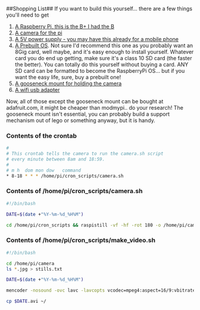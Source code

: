 ##Shopping List##
If you want to build this yourself... there are a few things you'll need to get

1. [A Raspberry Pi, this is the B+ I had the B](http://www.adafruit.com/products/1914)
2. [A camera for the pi](http://www.adafruit.com/products/1367)
3. [A 5V power supply - you may have this already for a mobile phone](http://www.adafruit.com/products/501)
4. [A Prebuilt OS](https://www.adafruit.com/products/1121).  Not sure I'd recommend 
this one as you probably want an 8Gig card, well maybe, and it's easy enough to install yourself.  Whatever
card you do end up getting, make sure it's a class 10 SD card (the faster the better).  You can totally do this yourself without buying a card.  ANY SD card can be formatted to become the RaspberryPi OS... but if you want the easy life, sure, buy a prebuilt one!
5. [A gooseneck mount for holding the camera](https://www.modmypi.com/raspberry-pi-camera/flexible-camera-mount)
6. [A wifi usb adapter](http://www.adafruit.com/products/814)

Now, all of those except the gooseneck mount can be bought at adafruit.com, it might be cheaper than modmypi.. do your research!  The gooseneck mount isn't essential, you can probably build a support mechanism out of lego or something anyway, but it is handy.


### Contents of the crontab
```bash
#
# This crontab tells the camera to run the camera.sh script
# every minute between 8am and 18:59.
#
# m h  dom mon dow   command
* 8-18 * * * /home/pi/cron_scripts/camera.sh

```

### Contents of /home/pi/cron_scripts/camera.sh
```bash
#!/bin/bash

DATE=$(date +"%Y-%m-%d_%H%M")

cd /home/pi/cron_scripts && raspistill -vf -hf -rot 180 -o /home/pi/camera/$DATE.jpg
```

### Contents of /home/pi/cron_scripts/make_video.sh
```bash
#!/bin/bash

cd /home/pi/camera
ls *.jpg > stills.txt

DATE=$(date +"%Y-%m-%d_%H%M")

mencoder -nosound -ovc lavc -lavcopts vcodec=mpeg4:aspect=16/9:vbitrate=8000000 -vf scale=1920:1080 -o $DATE.avi -mf type=jpeg:fps=24 mf://@stills.txt

cp $DATE.avi ~/

```
